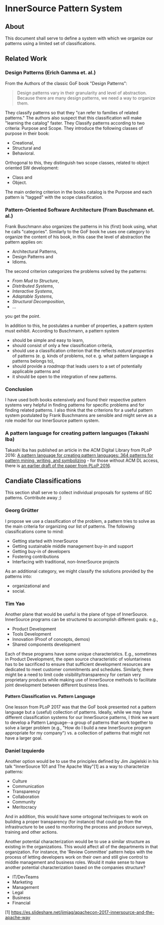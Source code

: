 # InnerSource Pattern System 

## About

This document shall serve to define a system with which we organize our 
patterns using a limited set of classifications.

## Related Work

### Design Patterns (Erich Gamma et. al.)

From the Authors of the classic GoF book "Design Patterns":

> Design patterns vary in their granularity and level of abstraction. Because
> there are many design patterns, we need a way to organize them. 

They classify patterns so that they "can refer to families of related patterns."
The authors also suspect that this classification will make "learning the
catalog" faster. They Classify patterns according to two criteria: Purpose and
Scope. They introduce the following classes of purpose in their book:

- Creational, 
- Structural and
- Behavioral.

Orthogonal to this, they distinguish two scope classes, related to object
oriented SW development:

- Class and
- Object.

The main ordering criterion in the books catalog is the Purpose and each
pattern is "tagged" with the scope classification.

### Pattern-Oriented Software Architecture (Fram Buschmann et. al.)

Frank Buschmann also organizes the patterns in his (first) book using, what he
calls "categories". Similarly to the GoF book he uses one category to organize
the content of his book, in this case the level of abstraction the pattern
applies on:

- Architectural Patterns,
- Design Patterns and
- Idioms.

The second criterion categorizes the problems solved by the patterns:

- _From Mud to Structure_,
- _Distributed Systems_,
- _Interactive Systems_, 
- _Adaptable Systems_,
- _Structural Decomposition_,
- ... 

you get the point.

In addition to this, he postulates a number of properties, a pattern system 
must exhibit. According to Buschmann, a pattern system

- should be simple and easy to learn,
- should consist of only a few classification criteria,
- should use a classification criterion that the reflects _natural properties_
  of patterns (e. g. kinds of problems, not e. g. what pattern language a
  patterns belongs to),
- should provide a _roadmap_ that leads users to a set of potentially
  applicable patterns and
- it should be open to the integration of new patterns.

### Conclusion

I have used both books extensively and found their respective pattern systems
very helpful in finding patterns for specific problems and for finding related
patterns. I also think that the criterions for a useful pattern system
postulated by Frank Buschmanns are sensible and might serve as a role model for
our InnerSource pattern system.

### A pattern language for creating pattern languages (Takashi Iba)
Takashi Iba has published an article in the ACM Digital Library from PLoP 2016:  [A pattern language for creating pattern languages: 364 patterns for pattern mining, writing, and symbolizing](https://dl.acm.org/citation.cfm?id=3158175&CFID=831673585&CFTOKEN=74341142&qualifier=LU1011674) - for those without ACM DL access, there is [an earlier draft of the paper from PLoP 2016](http://www.hillside.net/plop/2016/papers/three/26.3.pdf).

## Candiate Classifications

This section shall serve to collect individual proposals for systems of ISC 
patterns. Contribute away ;)

### Georg Grütter

I propose we use a classification of the problem, a pattern tries to solve as
the main criteria for organizing our list of patterns. The following 
classifications come to mind:

- Getting started with InnerSource 
- Getting sustainable middle management buy-in and support 
- Getting buy-in of developers
- Fostering contributions
- Interfacing with traditional, non-InnerSource projects

As an additional category, we might classify the solutions provided by the
patterns into:

- organizational and
- social.

### Tim Yao

Another plane that would be useful is the plane of type of InnerSource. InnerSource programs can be structured to accomplish different goals: e.g.,

* Product Development
* Tools Development
* Innovation (Proof of concepts, demos)
* Shared components development

Each of these programs have some unique characteristics. E.g., sometimes in Product Development, the open source characteristic of voluntariness has to be sacrificed to ensure that sufficient development resources are dedicated to meet customer commitments and schedules. Similarly, there might be a need to limit code visibility/transparency for certain very proprietary products while making use of InnerSource methods to facilitate joint development between different business lines.

#### Pattern Classification vs. Pattern Language

One lesson from PLoP 2017 was that the GoF book presented not a pattern language but a (useful) collection of patterns. Ideally, while we may have different classification systems for our InnerSource patterns, I think we want to develop a Pattern Language--a group of patterns that work together to solve a larger problem (e.g., "How do I build a new InnerSource program appropriate for my company") vs. a collection of patterns that might not have a larger goal.


### Daniel Izquierdo

Another option would be to use the principles defined by Jim Jagielski in his talk "InnerSource 101 and The Apache Way"[1] as a way to characterize patterns:

* Culture
* Communication
* Transparency
* Collaboration
* Community
* Meritocracy

And in addition, this would have some ortogonal techniques to work on building a proper transparency (for instance) that could go from the infrastructure to be used to monitoring the process and produce surveys, training and other actions.


Another potential characterization would be to use a similar structure as existing in the organizations. This would affect all of the departments in that organization. For instance, the 'Review Committee' pattern helps with the process of letting developers work on their own and still give control to middle management and business roles. Would it make sense to have another potential characterization based on the companies structure?
* IT/DevTeams
* Marketing
* Management
* Legal
* Business
* Financial

[1] https://es.slideshare.net/jimjag/apachecon-2017-innersource-and-the-apache-way










